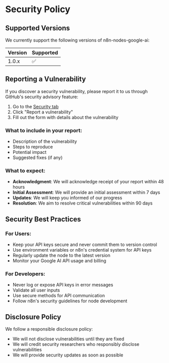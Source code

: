 # Security Policy

## Supported Versions

We currently support the following versions of n8n-nodes-google-ai:

| Version | Supported          |
| ------- | ------------------ |
| 1.0.x   | :white_check_mark: |

## Reporting a Vulnerability

If you discover a security vulnerability, please report it to us through GitHub's security advisory feature:

1. Go to the [Security tab](https://github.com/yourusername/n8n-nodes-google-ai/security)
2. Click "Report a vulnerability"
3. Fill out the form with details about the vulnerability

### What to include in your report:

- Description of the vulnerability
- Steps to reproduce
- Potential impact
- Suggested fixes (if any)

### What to expect:

- **Acknowledgment**: We will acknowledge receipt of your report within 48 hours
- **Initial Assessment**: We will provide an initial assessment within 7 days
- **Updates**: We will keep you informed of our progress
- **Resolution**: We aim to resolve critical vulnerabilities within 90 days

## Security Best Practices

### For Users:

- Keep your API keys secure and never commit them to version control
- Use environment variables or n8n's credential system for API keys
- Regularly update the node to the latest version
- Monitor your Google AI API usage and billing

### For Developers:

- Never log or expose API keys in error messages
- Validate all user inputs
- Use secure methods for API communication
- Follow n8n's security guidelines for node development

## Disclosure Policy

We follow a responsible disclosure policy:

- We will not disclose vulnerabilities until they are fixed
- We will credit security researchers who responsibly disclose vulnerabilities
- We will provide security updates as soon as possible

